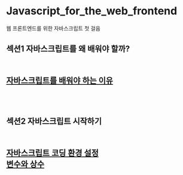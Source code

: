 # Javascript_for_the_web_frontend
웹 프론트엔드를 위한 자바스크립트 첫 걸음

<h2>섹션1 자바스크립트를 왜 배워야 할까?<h2/><br/>
    <a href="https://stbhg5.tistory.com/213">자바스크립트를 배워야 하는 이유</a><br/>
    <br/><br/>

<h2>섹션2 자바스크립트 시작하기<h2/><br/>
    <a href="https://stbhg5.tistory.com/216?category=1042422">자바스크립트 코딩 환경 설정</a><br/>
    <a href="https://stbhg5.tistory.com/217?category=1042422">변수와 상수</a><br/>
    <br/><br/>
